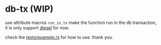 # db-tx (WIP)

use attribute macros `run_in_tx` make the function run in the db transaction, it is only support [diesel](https://github.com/diesel-rs/diesel) for now.

check the [tests/example.rs](https://github.com/dimmy82/db-tx/blob/main/tests/example.rs) for how to use. thank you.
